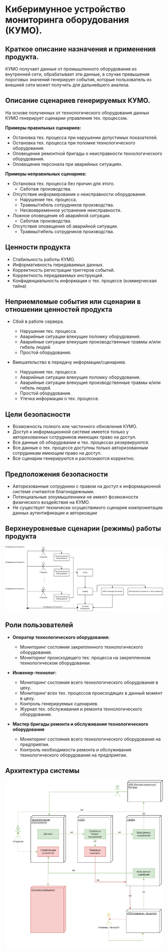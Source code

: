 # Киберимунное устройство мониторинга оборудования (КУМО).

## Краткое описание назначения и применения продукта.

КУМО получает данные от промышленного оборудования из внутренней сети, обрабатывает эти данные, в случае превышения пороговых значений генерирует события, которые пользователь из внешней сети может получить для дальнейшего анализа. 

## Описание сценариев генерируемых КУМО.

На основе полученных от технологического оборудования данных КУМО генерирует сценарии управления тех. процессом.

**Примеры правильных сценариев:**

- Остановка тех. процесса при нарушении допустимых показателей.
- Остановка тех. процесса при поломке технологического оборудования.
- Оповещение ремонтной бригады о неисправности технологического оборудования.
- Оповещение персонала при аварийных ситуациях.

**Примеры неправильных сценариев:**

- Остановка тех. процесса без причин для этого.
	- Саботаж производства.
- Отсутствие информирования о неисправности оборудования.
	- Нарушение тех. процесса.
	- Травмы/гибель сотрудников производства.
	- Несвоевременное устранение неисправности.
- Ложное оповещение об аварийной ситуации.
	- Саботаж производства.
- Отсутствие оповещения об аварийной ситуации.
	- Травмы/гибель сотрудников производства.
 
## Ценности продукта

- Стабильность работы КУМО.
- Информативность передаваемых данных.
- Корректность регистрации триггеров событий.
- Корректность передаваемых инструкций.
- Конфиденциальность информации о тех. процессе (коммерческая тайна)

## Неприемлемые события или сценарии в отношении ценностей продукта 

- Сбой в работе сервера.
	- Нарушение тех. процесса.
	- Аварийные ситуации влекущие поломку оборудования.
	- Аварийные ситуации влекущие производственные травмы и/или гибель людей.
	- Простой оборудования.

- Вмешательство в передачу информации/сценариев.
	- Нарушение тех. процесса.
	- Аварийные ситуации влекущие поломку оборудования.
	- Аварийные ситуации влекущие производственные травмы и/или гибель людей.
	- Простой оборудования.
	- Утечка информации о тех. процессе.

## Цели безопасности

- Возможность полного или частичного обновления КУМО.
- Доступ к информационной системе имеется только у авторизованных сотрудников имеющих право на доступ.
- Все данные об оборудовании и тех. процессах резервируются.
- Все данные о тех. процессе доступны только авторизованным сотрудникам имеющим право на доступ.
- Все сценарии генерируются и распознаются корректно.

## Предположения безопасности

- Авторизованные сотрудники с правом на доступ к информационной системе считаются благонадежными.
- Потенциальные злоумышленники не имеют фозможности физического воздействия на КУМО.
- Не существует технически осуществимого сценария компрометации данных аутентификации и авторизации

## Верхнеуровневые сценарии (режимы) работы продукта

![Верхнеуровневые сценарии работы КУМО.png](https://github.com/LaymBoro/course_cyberimmune_dev/blob/HomeWork1/%D0%92%D0%B5%D1%80%D1%85%D0%BD%D0%B5%D1%83%D1%80%D0%BE%D0%B2%D0%BD%D0%B5%D0%B2%D1%8B%D0%B5%20%D1%81%D1%86%D0%B5%D0%BD%D0%B0%D1%80%D0%B8%D0%B8%20%D1%80%D0%B0%D0%B1%D0%BE%D1%82%D1%8B.png)

## Роли пользователей 

- **Оператор технологического оборудования:**
	- Мониторинг состояния закрепленного технологического оборудования.
	- Мониторинг происходящего тех. процесса на закрепленном технологическом оборудовании.

- **Инженер-технолог:**
	- Мониторинг состояния всего технологического оборудования в цеху.
	- Мониторинг всех тех. процессов происходящих в данный момент в цеху.
	- Контроль генерируемых сценариев.
	- Журнал тех. обслуживания и ремонта технологического оборудования.

- **Мастер бригады ремонта и обслуживания технологического оборудования**
	- Мониторинг состояния всего технологического оборудования на предприятии.
	- Контроль необходимости ремонта и обслуживания технологического оборудования на предприятии.

## Архитектура системы

![Архитектура КУМО](https://github.com/LaymBoro/course_cyberimmune_dev/blob/HomeWork1/%D0%B0%D1%80%D1%85%D0%B8%D1%82%D0%B5%D0%BA%D1%82%D1%83%D1%80%D0%B0%20%D0%9A%D0%A3%D0%9C%D0%9E.png)

